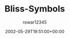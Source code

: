 ---
title: 'Bliss-Symbols'
posts: 1
hash: 't34'
author: 'rowar12345'
date: 2002-05-29T19:51:00+00:00
sources:
  - http://forums.tokipona.org/viewtopic.php%3Ft=34.html
---